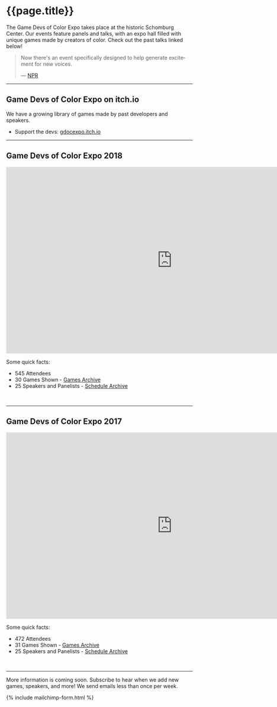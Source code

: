 # {{page.title}}

The Game Devs of Color Expo takes place at the historic Schomburg Center. Our events feature panels and talks, with an expo hall filled with unique games made by creators of color. Check out the past talks linked below!

<blockquote class="twitter-tweet" data-lang="en"><p lang="en" dir="ltr">
Now there's an event specifically designed to help generate excitement for new voices.
</p>&mdash; <a href="https://www.npr.org/2018/07/19/630589400/how-video-games-can-help-us-explore-ideas-about-race">NPR</a></blockquote>

----

## Game Devs of Color Expo on itch.io
We have a growing library of games made by past developers and speakers.
* Support the devs: [gdocexpo.itch.io](https://gdocexpo.itch.io/)

----

## Game Devs of Color Expo 2018

<iframe width="896" height="504" src="https://www.youtube-nocookie.com/embed/vLaBsMsWSdQ" frameborder="0" allow="accelerometer; autoplay; encrypted-media; gyroscope; picture-in-picture" allowfullscreen></iframe>

Some quick facts:

* 545 Attendees
* 30 Games Shown - [Games Archive](/archive/2018/games)
* 25 Speakers and Panelists - [Schedule Archive](/archive/2018/schedule)

<br/>



----

## Game Devs of Color Expo 2017

<iframe width="896" height="504" src="https://www.youtube-nocookie.com/embed/dYa6iu2m7vo" frameborder="0" allow="accelerometer; autoplay; encrypted-media; gyroscope; picture-in-picture" allowfullscreen></iframe>


Some quick facts:
* 472 Attendees
* 31 Games Shown - [Games Archive](/archive/2017/games)
* 25 Speakers and Panelists - [Schedule Archive](/archive/2017/schedule)

<br/>


----

More information is coming soon. Subscribe to hear when we add new games, speakers, and more! We send emails less than once per week.

{% include mailchimp-form.html %}